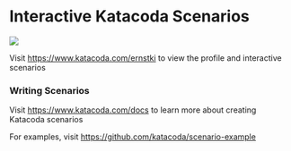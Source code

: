 # Interactive Katacoda Scenarios

[![](http://shields.katacoda.com/katacoda/ernstki/count.svg)](https://www.katacoda.com/ernstki "Get your profile on Katacoda.com")

Visit https://www.katacoda.com/ernstki to view the profile and interactive scenarios

### Writing Scenarios
Visit https://www.katacoda.com/docs to learn more about creating Katacoda scenarios

For examples, visit https://github.com/katacoda/scenario-example
